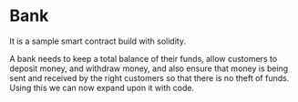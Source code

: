 # Bank
It is a sample smart contract build with solidity.

A bank needs to keep a total balance of their funds, allow customers to deposit money, and withdraw money, 
and also ensure that money is being sent and received by the right customers so that there is no theft of funds. 
Using this we can now expand upon it with code.
